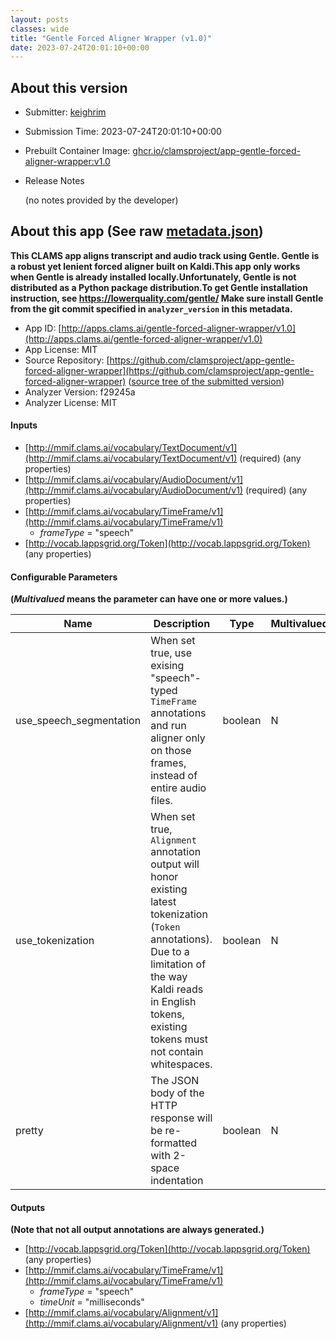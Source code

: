 ```yaml
---
layout: posts
classes: wide
title: "Gentle Forced Aligner Wrapper (v1.0)"
date: 2023-07-24T20:01:10+00:00
---
```

## About this version

* Submitter: [keighrim](https://github.com/keighrim)
* Submission Time: 2023-07-24T20:01:10+00:00
* Prebuilt Container Image: [ghcr.io/clamsproject/app-gentle-forced-aligner-wrapper:v1.0](https://github.com/clamsproject/app-gentle-forced-aligner-wrapper/pkgs/container/app-gentle-forced-aligner-wrapper/v1.0)
* Release Notes

    (no notes provided by the developer)

## About this app (See raw [metadata.json](metadata.json))

**This CLAMS app aligns transcript and audio track using Gentle. Gentle is a robust yet lenient forced aligner built on Kaldi.This app only works when Gentle is already installed locally.Unfortunately, Gentle is not distributed as a Python package distribution.To get Gentle installation instruction, see https://lowerquality.com/gentle/ Make sure install Gentle from the git commit specified in ``analyzer_version`` in this metadata.**

* App ID: [http://apps.clams.ai/gentle-forced-aligner-wrapper/v1.0](http://apps.clams.ai/gentle-forced-aligner-wrapper/v1.0)
* App License: MIT
* Source Repository: [https://github.com/clamsproject/app-gentle-forced-aligner-wrapper](https://github.com/clamsproject/app-gentle-forced-aligner-wrapper) ([source tree of the submitted version](https://github.com/clamsproject/app-gentle-forced-aligner-wrapper/tree/v1.0))
* Analyzer Version: f29245a
* Analyzer License: MIT


#### Inputs
* [http://mmif.clams.ai/vocabulary/TextDocument/v1](http://mmif.clams.ai/vocabulary/TextDocument/v1)  (required)
(any properties)
* [http://mmif.clams.ai/vocabulary/AudioDocument/v1](http://mmif.clams.ai/vocabulary/AudioDocument/v1)  (required)
(any properties)
* [http://mmif.clams.ai/vocabulary/TimeFrame/v1](http://mmif.clams.ai/vocabulary/TimeFrame/v1) 
    * _frameType_ = "speech"
* [http://vocab.lappsgrid.org/Token](http://vocab.lappsgrid.org/Token) 
(any properties)


#### Configurable Parameters
**(_Multivalued_ means the parameter can have one or more values.)**

|Name|Description|Type|Multivalued|Default|Choices|
|----|-----------|----|-----------|-------|-------|
|use_speech_segmentation|When set true, use exising "speech"-typed ``TimeFrame`` annotations and run aligner only on those frames, instead of entire audio files.|boolean|N|true|`false`, **_`true`_**|
|use_tokenization|When set true, ``Alignment`` annotation output will honor existing latest tokenization (``Token`` annotations). Due to a limitation of the way Kaldi reads in English tokens, existing tokens must not contain whitespaces. |boolean|N|true|`false`, **_`true`_**|
|pretty|The JSON body of the HTTP response will be re-formatted with 2-space indentation|boolean|N|false|**_`false`_**, `true`|


#### Outputs
**(Note that not all output annotations are always generated.)**
* [http://vocab.lappsgrid.org/Token](http://vocab.lappsgrid.org/Token) 
(any properties)
* [http://mmif.clams.ai/vocabulary/TimeFrame/v1](http://mmif.clams.ai/vocabulary/TimeFrame/v1) 
    * _frameType_ = "speech"
    * _timeUnit_ = "milliseconds"
* [http://mmif.clams.ai/vocabulary/Alignment/v1](http://mmif.clams.ai/vocabulary/Alignment/v1) 
(any properties)
